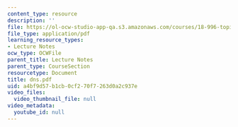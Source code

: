```yaml
---
content_type: resource
description: ''
file: https://ol-ocw-studio-app-qa.s3.amazonaws.com/courses/18-996-topics-in-theoretical-computer-science-internet-research-problems-spring-2002/a4bf9d57b1cb0cf270f7263d0a2c937e_dns.pdf
file_type: application/pdf
learning_resource_types:
- Lecture Notes
ocw_type: OCWFile
parent_title: Lecture Notes
parent_type: CourseSection
resourcetype: Document
title: dns.pdf
uid: a4bf9d57-b1cb-0cf2-70f7-263d0a2c937e
video_files:
  video_thumbnail_file: null
video_metadata:
  youtube_id: null
---
```

